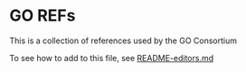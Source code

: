 # GO REFs

This is a collection of references used by the GO Consortium

To see how to add to this file, see [README-editors.md](README-editors.md)



